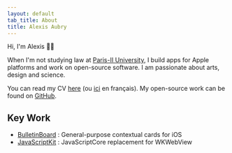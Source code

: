 ```yaml
---
layout: default
tab_title: About
title: Alexis Aubry
---
```


Hi, I'm Alexis &#x1F44B;&#x1F3FB;

When I'm not studying law at [Paris-II University](https://www.u-paris2.fr), I build apps for Apple platforms and work on open-source software.
I am passionate about arts, design and science.

You can read my CV [here](cv/Alexis_Aubry_CV_01-2018.pdf) (ou [ici](cv/Alexis_Aubry_CV_01-2018_fr.pdf) en français).
My open-source work can be found on [GitHub](https://github.com/alexaubry).

## Key Work

- [BulletinBoard](https://github.com/alexaubry/BulletinBoard) : General-purpose contextual cards for iOS
- [JavaScriptKit](https://github.com/alexaubry/JavaScriptKit) : JavaScriptCore replacement for WKWebView